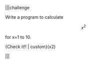 |||challenge

Write a program to calculate 

$$
x^2
$$

for x=1 to 10.

{Check it!! | custom}(x2)

|||